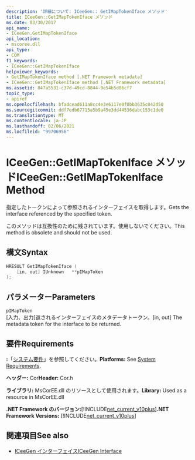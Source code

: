 ```yaml
---
description: '詳細について: ICeeGen:: GetIMapTokenIface メソッド'
title: ICeeGen::GetIMapTokenIface メソッド
ms.date: 03/30/2017
api_name:
- ICeeGen.GetIMapTokenIface
api_location:
- mscoree.dll
api_type:
- COM
f1_keywords:
- ICeeGen::GetIMapTokenIface
helpviewer_keywords:
- GetIMapTokenIface method [.NET Framework metadata]
- ICeeGen::GetIMapTokenIface method [.NET Framework metadata]
ms.assetid: 847a5531-c37d-49cd-8844-9e54b5d86cf7
topic_type:
- apiref
ms.openlocfilehash: bfadcead611a8cc4e3e6117e0f0bb3635c042d50
ms.sourcegitcommit: ddf7edb67715a5b9a45e3dd44536dabc153c1de0
ms.translationtype: MT
ms.contentlocale: ja-JP
ms.lasthandoff: 02/06/2021
ms.locfileid: "99706956"
---
```

# <a name="iceegengetimaptokeniface-method"></a><span data-ttu-id="6faad-103">ICeeGen::GetIMapTokenIface メソッド</span><span class="sxs-lookup"><span data-stu-id="6faad-103">ICeeGen::GetIMapTokenIface Method</span></span>

<span data-ttu-id="6faad-104">指定したトークンによって参照されるインターフェイスを取得します。</span><span class="sxs-lookup"><span data-stu-id="6faad-104">Gets the interface referenced by the specified token.</span></span>  
  
 <span data-ttu-id="6faad-105">このメソッドは互換性のために残されています。使用しないでください。</span><span class="sxs-lookup"><span data-stu-id="6faad-105">This method is obsolete and should not be used.</span></span>  
  
## <a name="syntax"></a><span data-ttu-id="6faad-106">構文</span><span class="sxs-lookup"><span data-stu-id="6faad-106">Syntax</span></span>  
  
```cpp  
HRESULT GetIMapTokenIface (  
    [in, out] IUnknown   **pIMapToken  
);  
```  
  
## <a name="parameters"></a><span data-ttu-id="6faad-107">パラメーター</span><span class="sxs-lookup"><span data-stu-id="6faad-107">Parameters</span></span>  

 `pIMapToken`  
 <span data-ttu-id="6faad-108">[入力、出力]返されるインターフェイスのメタデータトークン。</span><span class="sxs-lookup"><span data-stu-id="6faad-108">[in, out] The metadata token for the interface to be returned.</span></span>  
  
## <a name="requirements"></a><span data-ttu-id="6faad-109">要件</span><span class="sxs-lookup"><span data-stu-id="6faad-109">Requirements</span></span>  

 <span data-ttu-id="6faad-110">**:**「[システム要件](../../get-started/system-requirements.md)」を参照してください。</span><span class="sxs-lookup"><span data-stu-id="6faad-110">**Platforms:** See [System Requirements](../../get-started/system-requirements.md).</span></span>  
  
 <span data-ttu-id="6faad-111">**ヘッダー:** Cor</span><span class="sxs-lookup"><span data-stu-id="6faad-111">**Header:** Cor.h</span></span>  
  
 <span data-ttu-id="6faad-112">**ライブラリ:** MsCorEE.dll のリソースとして使用されます。</span><span class="sxs-lookup"><span data-stu-id="6faad-112">**Library:** Used as a resource in MsCorEE.dll</span></span>  
  
 <span data-ttu-id="6faad-113">**.NET Framework のバージョン:**[!INCLUDE[net_current_v10plus](../../../../includes/net-current-v10plus-md.md)]</span><span class="sxs-lookup"><span data-stu-id="6faad-113">**.NET Framework Versions:** [!INCLUDE[net_current_v10plus](../../../../includes/net-current-v10plus-md.md)]</span></span>  
  
## <a name="see-also"></a><span data-ttu-id="6faad-114">関連項目</span><span class="sxs-lookup"><span data-stu-id="6faad-114">See also</span></span>

- [<span data-ttu-id="6faad-115">ICeeGen インターフェイス</span><span class="sxs-lookup"><span data-stu-id="6faad-115">ICeeGen Interface</span></span>](iceegen-interface.md)
